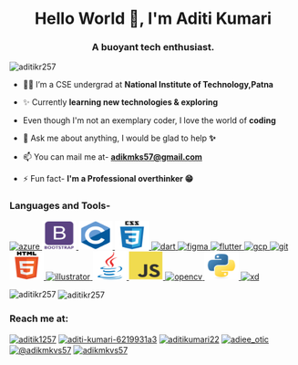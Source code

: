 <h1 align="center">Hello World 👋, I'm Aditi Kumari</h1>
<h3 align="center">A buoyant tech enthusiast.</h3>

<p align="left"> <img src="https://komarev.com/ghpvc/?username=aditikr257&label=Profile%20views&color=0e75b6&style=flat" alt="aditikr257" /> </p>

- 👩‍🎓 I’m a CSE undergrad at **National Institute of Technology,Patna**

- ✨ Currently **learning new technologies & exploring**

- Even though I'm not an exemplary coder, I love the world of **coding**

- 💬 Ask me about anything, I would be glad to help **✨**

- 📫 You can mail me at- **adikmks57@gmail.com**

- ⚡ Fun fact- **I'm a Professional overthinker 😁**


<h3 align="left">Languages and Tools- </h3>
<p align="left"> <a href="https://azure.microsoft.com/en-in/" target="_blank"> <img src="https://www.vectorlogo.zone/logos/microsoft_azure/microsoft_azure-icon.svg" alt="azure" width="50" height="40"/> </a> <a href="https://getbootstrap.com" target="_blank"> <img src="https://raw.githubusercontent.com/devicons/devicon/master/icons/bootstrap/bootstrap-plain-wordmark.svg" alt="bootstrap" width="60" height="50"/> </a> <a href="https://www.cprogramming.com/" target="_blank"> <img src="https://raw.githubusercontent.com/devicons/devicon/master/icons/c/c-original.svg" alt="c" width="60" height="50"/> </a> <a href="https://www.w3schools.com/css/" target="_blank"> <img src="https://raw.githubusercontent.com/devicons/devicon/master/icons/css3/css3-original-wordmark.svg" alt="css3" width="60" height="50"/> </a> <a href="https://dart.dev" target="_blank"> <img src="https://www.vectorlogo.zone/logos/dartlang/dartlang-icon.svg" alt="dart" width="60" height="50"/> </a> <a href="https://www.figma.com/" target="_blank"> <img src="https://www.vectorlogo.zone/logos/figma/figma-icon.svg" alt="figma" width="60" height="50"/> </a> <a href="https://flutter.dev" target="_blank"> <img src="https://www.vectorlogo.zone/logos/flutterio/flutterio-icon.svg" alt="flutter" width="60" height="50"/> </a> <a href="https://cloud.google.com" target="_blank"> <img src="https://www.vectorlogo.zone/logos/google_cloud/google_cloud-icon.svg" alt="gcp" width="60" height="50"/> </a> <a href="https://git-scm.com/" target="_blank"> <img src="https://www.vectorlogo.zone/logos/git-scm/git-scm-icon.svg" alt="git" width="60" height="50"/> </a> <a href="https://www.w3.org/html/" target="_blank"> <img src="https://raw.githubusercontent.com/devicons/devicon/master/icons/html5/html5-original-wordmark.svg" alt="html5" width="60" height="50"/> </a> <a href="https://www.adobe.com/in/products/illustrator.html" target="_blank"> <img src="https://www.vectorlogo.zone/logos/adobe_illustrator/adobe_illustrator-icon.svg" alt="illustrator" width="60" height="50"/> </a> <a href="https://www.java.com" target="_blank"> <img src="https://raw.githubusercontent.com/devicons/devicon/master/icons/java/java-original.svg" alt="java" width="60" height="50"/> </a> <a href="https://developer.mozilla.org/en-US/docs/Web/JavaScript" target="_blank"> <img src="https://raw.githubusercontent.com/devicons/devicon/master/icons/javascript/javascript-original.svg" alt="javascript" width="60" height="50"/> </a> <a href="https://opencv.org/" target="_blank"> <img src="https://www.vectorlogo.zone/logos/opencv/opencv-icon.svg" alt="opencv" width="60" height="50"/> </a> <a href="https://www.python.org" target="_blank"> <img src="https://raw.githubusercontent.com/devicons/devicon/master/icons/python/python-original.svg" alt="python" width="60" height="50"/> </a> <a href="https://www.adobe.com/products/xd.html" target="_blank"> <img src="https://cdn.worldvectorlogo.com/logos/adobe-xd.svg" alt="xd" width="60" height="50"/> </a> </p>


<p><img align="left" src="https://github-readme-stats.vercel.app/api/top-langs?username=aditikr257&show_icons=true&locale=en&layout=compact" alt="aditikr257" /></p>

<p>&nbsp;<img align="center" src="https://github-readme-stats.vercel.app/api?username=aditikr257&show_icons=true&locale=en" alt="aditikr257" /></p>

<h3 align="left">Reach me at:</h3>
<p align="left">
<a href="https://twitter.com/aditik1257" target="blank"><img align="center" src="https://raw.githubusercontent.com/rahuldkjain/github-profile-readme-generator/master/src/images/icons/Social/twitter.svg" alt="aditik1257" height="40" width="60" /></a>
<a href="https://linkedin.com/in/aditi-kumari-6219931a3" target="blank"><img align="center" src="https://raw.githubusercontent.com/rahuldkjain/github-profile-readme-generator/master/src/images/icons/Social/linked-in-alt.svg" alt="aditi-kumari-6219931a3" height="30" width="40" /></a>
<a href="https://fb.com/aditikumari22" target="blank"><img align="center" src="https://raw.githubusercontent.com/rahuldkjain/github-profile-readme-generator/master/src/images/icons/Social/facebook.svg" alt="aditikumari22" height="40" width="60" /></a>
<a href="https://instagram.com/adiee_otic" target="blank"><img align="center" src="https://raw.githubusercontent.com/rahuldkjain/github-profile-readme-generator/master/src/images/icons/Social/instagram.svg" alt="adiee_otic" height="40" width="60" /></a>
<a href="https://medium.com/@adikmkvs57" target="blank"><img align="center" src="https://raw.githubusercontent.com/rahuldkjain/github-profile-readme-generator/master/src/images/icons/Social/medium.svg" alt="@adikmkvs57" height="40" width="60" /></a>
<a href="https://www.leetcode.com/adikmkvs57" target="blank"><img align="center" src="https://raw.githubusercontent.com/rahuldkjain/github-profile-readme-generator/master/src/images/icons/Social/leet-code.svg" alt="adikmkvs57" height="40" width="60" /></a>
</p>

